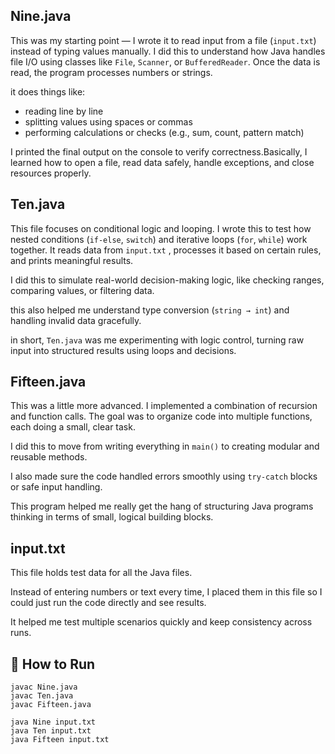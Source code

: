 ## Nine.java

This was my starting point — I wrote it to read input from a file (`input.txt`) instead of typing values manually. I did this to understand how Java handles file I/O using classes like `File`, `Scanner`, or `BufferedReader`. Once the data is read, the program processes numbers or strings.

it does things like:

- reading line by line  
- splitting values using spaces or commas  
- performing calculations or checks (e.g., sum, count, pattern match)

I printed the final output on the console to verify correctness.Basically, I learned how to open a file, read data safely, handle exceptions, and close resources properly.


## Ten.java

This file focuses on conditional logic and looping. I wrote this to test how nested conditions (`if-else`, `switch`) and iterative loops (`for`, `while`) work together. It reads data from `input.txt` , processes it based on certain rules, and prints meaningful results.

I did this to simulate real-world decision-making logic, like checking ranges, comparing values, or filtering data.

this also helped me understand type conversion (`string → int`) and handling invalid data gracefully.

in short, `Ten.java` was me experimenting with logic control, turning raw input into structured results using loops and decisions.



## Fifteen.java

This was a little more advanced. I implemented a combination of recursion and function calls. The goal was to organize code into multiple functions, each doing a small, clear task.

I did this to move from writing everything in `main()` to creating modular and reusable methods.

I also made sure the code handled errors smoothly using `try-catch` blocks or safe input handling.

This program helped me really get the hang of structuring Java programs thinking in terms of small, logical building blocks.


## input.txt

This file holds test data for all the Java files.

Instead of entering numbers or text every time, I placed them in this file so I could just run the code directly and see results.

It helped me test multiple scenarios quickly and keep consistency across runs.


## 🔧 How to Run

```
javac Nine.java
javac Ten.java
javac Fifteen.java
```

```
java Nine input.txt
java Ten input.txt
java Fifteen input.txt
```
